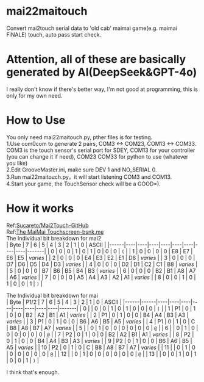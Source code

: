 # mai22maitouch
Convert mai2touch serial data to 'old cab' maimai game(e.g. maimai FiNALE) touch, auto pass start check.  
# Attention, all of these are basically generated by AI(DeepSeek&GPT-4o)
I really don't know if there's better way, I'm not good at programming, this is only for my own need.  
# How to Use
You only need mai22maitouch.py, pther files is for testing.  
1.Use com0com to generate 2 pairs, COM3 <-> COM23, COM13 <-> COM33.  
COM3 is the touch sensor's serial port for SDEY, COM13 for your controller (you can change it if need), COM23 COM33 for python to use (whatever you like)  
2.Edit GrooveMaster.ini, make sure DEV 1 and NO_SERIAL 0.  
3.Run mai22maitouch.py，it will start listening COM3 and COM13.  
4.Start your game, the TouchSensor check will be a GOOD=).  
# How it works
Ref:[Sucareto/Mai2Touch-GitHub](https://github.com/Sucareto/Mai2Touch/blob/main/Mai2Touch/README.md)  
Ref:[The MaiMai Touchscreen-bsnk.me](https://sega.bsnk.me/maimai/touch/#packet-format)  
The Individual bit breakdown for mai2  
| Byte | 7  | 6  | 5  | 4  | 3  | 2  | 1  | 0  | ASCII |
|------|----|----|----|----|----|----|----|----|-------|
| 0    | 0  | 0  | 1  | 0  | 1  | 0  | 0  | 0  | `(`   |
| 1    | 0  | 0  | 0  | 0  | E8 | E7 | E6 | E5 | _varies_ |
| 2    | 0  | 0  | 0  | E4 | E3 | E2 | E1 | D8 | _varies_ |
| 3    | 0  | 0  | 0  | D7 | D6 | D5 | D4 | D3 | _varies_ |
| 4    | 0  | 0  | 0  | D2 | D1 | C2 | C1 | B8 | _varies_ |
| 5    | 0  | 0  | 0  | B7 | B6 | B5 | B4 | B3 | _varies_ |
| 6    | 0  | 0  | 0  | B2 | B1 | A8 | A7 | A6 | _varies_ |
| 7    | 0  | 0  | 0  | A5 | A4 | A3 | A2 | A1 | _varies_ |
| 8    | 0  | 0  | 1  | 0  | 1  | 0  | 0  | 1  | `)`   |
  
The Individual bit breakdown for mai  
| Byte | P1/2 | 7  | 6  | 5  | 4  | 3  | 2  | 1  | 0  | ASCII |
|------|------|----|----|----|----|----|----|----|----|-------|
| 0    |      | 0  | 0  | 1  | 0  | 1  | 0  | 0  | 0  | `(`   |
| 1    | P1   | 0  | 1  | 0  | 0  | B2 | A2 | B1 | A1 | _varies_ |
| 2    | P1   | 0  | 1  | 0  | 0  | B4 | A4 | B3 | A3 | _varies_ |
| 3    | P1   | 0  | 1  | 0  | 0  | B6 | A6 | B5 | A5 | _varies_ |
| 4    | P1   | 0  | 1  | 0  | C  | B8 | A8 | B7 | A7 | _varies_ |
| 5    |      | 0  | 1  | 0  | 0  | 0  | 0  | 0  | 0  | `@`   |
| 6    |      | 0  | 1  | 0  | 0  | 0  | 0  | 0  | 0  | `@`   |
| 7    | P2   | 0  | 1  | 0  | 0  | B2 | A2 | B1 | A1 | _varies_ |
| 8    | P2   | 0  | 1  | 0  | 0  | B4 | A4 | B3 | A3 | _varies_ |
| 9    | P2   | 0  | 1  | 0  | 0  | B6 | A6 | B5 | A5 | _varies_ |
| 10   | P2   | 0  | 1  | 0  | C  | B8 | A8 | B7 | A7 | _varies_ |
| 11   |      | 0  | 1  | 0  | 0  | 0  | 0  | 0  | 0  | `@`   |
| 12   |      | 0  | 1  | 0  | 0  | 0  | 0  | 0  | 0  | `@`   |
| 13   |      | 0  | 0  | 1  | 0  | 1  | 0  | 0  | 1  | `)`   |
  
I think that's enough.
